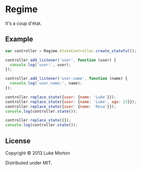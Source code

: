 # Regime

It's a coup d'état.

## Example

``` javascript
var controller = Regime.StateController.create_stateful();

controller.add_listener('user', function (user) {
  console.log('user:', user);
});

controller.add_listener('user.name', function (name) {
  console.log('user.name:', name);
});

controller.replace_state({user: {name: 'Luke'}});
controller.replace_state({user: {name: 'Luke', age: 23}});
controller.replace_state({user: {name: 'Rosa'}});
console.log(controller.state());

controller.replace_state({});
console.log(controller.state());
```

## License

Copyright © 2013 Luke Morton

Distributed under MIT.
